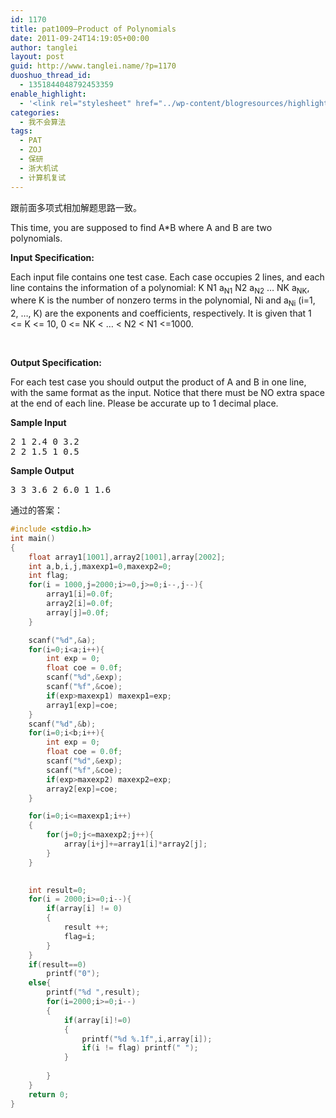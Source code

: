 ```yaml
---
id: 1170
title: pat1009—Product of Polynomials
date: 2011-09-24T14:19:05+00:00
author: tanglei
layout: post
guid: http://www.tanglei.name/?p=1170
duoshuo_thread_id:
  - 1351844048792453359
enable_highlight:
  - '<link rel="stylesheet" href="../wp-content/blogresources/highlightconfig/highlight.default.min.css"><script src="../wp-content/blogresources/highlightconfig/jquery-2.1.4.min.js"></script><script src="../wp-content/blogresources/highlightconfig/enable_highlight.js"></script>'
categories:
  - 我不会算法
tags:
  - PAT
  - ZOJ
  - 保研
  - 浙大机试
  - 计算机复试
---
```

跟前面多项式相加解题思路一致。

This time, you are supposed to find A*B where A and B are two polynomials.

**Input Specification:**

Each input file contains one test case. Each case occupies 2 lines, and each line contains the information of a polynomial: K N1 a<sub>N1</sub> N2 a<sub>N2</sub> &#8230; NK a<sub>NK</sub>, where K is the number of nonzero terms in the polynomial, Ni and a<sub>Ni</sub> (i=1, 2, &#8230;, K) are the exponents and coefficients, respectively. It is given that 1 <= K <= 10, 0 <= NK < &#8230; < N2 < N1 <=1000.

&nbsp;

**Output Specification:**

For each test case you should output the product of A and B in one line, with the same format as the input. Notice that there must be NO extra space at the end of each line. Please be accurate up to 1 decimal place.

**Sample Input**

<pre>2 1 2.4 0 3.2
2 2 1.5 1 0.5</pre>

**Sample Output**

<pre>3 3 3.6 2 6.0 1 1.6</pre>

通过的答案： 

```C
#include <stdio.h>
int main()
{
	float array1[1001],array2[1001],array[2002];
	int a,b,i,j,maxexp1=0,maxexp2=0;
	int flag;
	for(i = 1000,j=2000;i>=0,j>=0;i--,j--){
		array1[i]=0.0f;
		array2[i]=0.0f;
		array[j]=0.0f;
	}

	scanf("%d",&a);
	for(i=0;i<a;i++){
		int exp = 0;
		float coe = 0.0f;
		scanf("%d",&exp);
		scanf("%f",&coe);
		if(exp>maxexp1) maxexp1=exp;
		array1[exp]=coe;
	}
	scanf("%d",&b);
	for(i=0;i<b;i++){
		int exp = 0;
		float coe = 0.0f;
		scanf("%d",&exp);
		scanf("%f",&coe);
		if(exp>maxexp2) maxexp2=exp;
		array2[exp]=coe;
	}

	for(i=0;i<=maxexp1;i++)
	{
		for(j=0;j<=maxexp2;j++){
			array[i+j]+=array1[i]*array2[j];
		}
	}
	

	int result=0;
	for(i = 2000;i>=0;i--){
		if(array[i] != 0)
		{
			result ++;
			flag=i;
		}
	}
	if(result==0)
		printf("0");
	else{
		printf("%d ",result);
		for(i=2000;i>=0;i--)
		{
			if(array[i]!=0)
			{
				printf("%d %.1f",i,array[i]);
				if(i != flag) printf(" ");
			}
			
		}
	}
	return 0;
}
```
